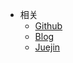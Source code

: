 * 相关
  * [Github](https://github.com/ainilili)
  * [Blog](http://blog.ikuvn.com)
  * [Juejin](https://juejin.im/user/5bc832326fb9a05ce8740f27/posts)
